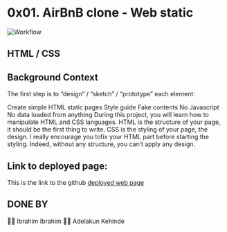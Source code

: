 # 0x01. AirBnB clone - Web static

![Workflow](https://s3.amazonaws.com/intranet-projects-files/concepts/74/hbnb_step1.png)

## HTML / CSS
## Background Context

The first step is to “design” / “sketch” / “prototype” each element:

Create simple HTML static pages
Style guide
Fake contents
No Javascript
No data loaded from anything
During this project, you will learn how to manipulate HTML and CSS languages. HTML is the structure of your page, it should be the first thing to write. CSS is the styling of your page, the design. I really encourage you tofix your HTML part before starting the styling. Indeed, without any structure, you can’t apply any design.

## Link to deployed page:
This is the link to the github [deployed web  page](https://isquare.github.io/AirBnB_clone/web_static/103-index.html)

## DONE BY
:man_technologist: Ibrahim Ibrahim
:man_technologist: Adelakun Kehinde
